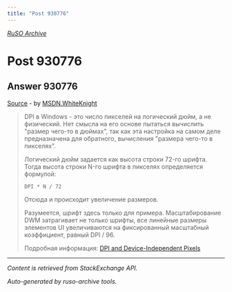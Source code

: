 ```yaml
---
title: "Post 930776"
---
```

<p><i><a href="https://github.com/MSDN-WhiteKnight/ruso-archive/">RuSO Archive</a></i></p>
<h1>Post 930776</h1>
<h2>Answer 930776</h2>
<p><a href="https://ru.stackoverflow.com/a/930776/">Source</a> - by <a href="https://ru.stackoverflow.com/users/240512/msdn-whiteknight">MSDN.WhiteKnight</a></p>
<blockquote>
<p>DPI в Windows - это число пикселей на логический дюйм, а не физический. Нет смысла на его основе пытаться вычислить "размер чего-то в дюймах", так как эта настройка на самом деле предназначена для обратного, вычисления "размера чего-то в пикселях". </p>

<p>Логический дюйм задается как высота строки 72-го шрифта. Тогда высота строки N-го шрифта в пикселях определяется формулой:</p>

<pre><code>DPI * N / 72
</code></pre>

<p>Отсюда и происходит увеличение размеров. </p>

<p>Разумеется, шрифт здесь только для примера. Масштабирование DWM затрагивает не только шрифты, все линейные размеры элементов UI увеличиваются на фиксированный масштабный коэффициент, равный DPI / 96. </p>

<p>Подробная информация: <a href="https://docs.microsoft.com/en-us/windows/desktop/learnwin32/dpi-and-device-independent-pixels" rel="nofollow noreferrer">DPI and Device-Independent Pixels</a></p>

</blockquote>
<hr/>
<p><i>Content is retrieved from StackExchange API. </i></p>
<p><i>Auto-generated by ruso-archive tools. </i></p>
